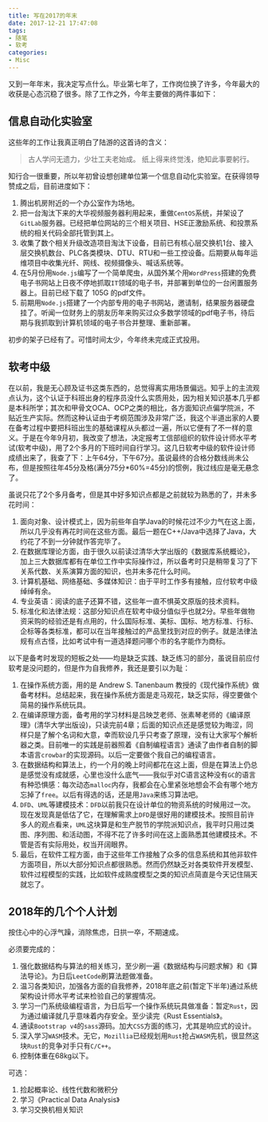 ```yaml
---
title: 写在2017的年末
date: 2017-12-21 17:47:08
tags:
- 随笔
- 软考
categories:
- Misc
---
```


又到一年年末，我决定写点什么。毕业第七年了，工作岗位换了许多，今年最大的收获是心态沉稳了很多。除了工作之外，今年主要做的两件事如下：

## 信息自动化实验室

这些年的工作让我真正明白了陆游的这首诗的含义：
> 古人学问无遗力，少壮工夫老始成。
> 纸上得来终觉浅，绝知此事要躬行。

知行合一很重要，所以年初曾设想创建单位第一个信息自动化实验室。在获得领导赞成之后，目前进度如下：
1. 腾出机房附近的一个办公室作为场地。
2. 把一台淘汰下来的大华视频服务器利用起来，重做`CentOS`系统，并架设了`GitLab`服务器。已经把单位网站的三个相关项目、HSE正激励系统、和投票系统的相关代码全部托管到其上。
3. 收集了数个相关升级改造项目淘汰下设备，目前已有核心层交换机1台、接入层交换机数台、PLC各类模块、DTU、RTU和一些工控设备。后期要从每年运维项目中收集光纤、网线、视频摄像头、喊话系统等。
4. 在5月份用`Node.js`编写了一个简单爬虫，从国外某个用`WordPress`搭建的免费电子书网站上日夜不停地抓取`IT`领域的电子书，并部署到单位的一台闲置服务器上。目前已经下载了 105G 的pdf文件。
5. 前期用`Node.js`搭建了一个内部专用的电子书网站，邀请制，结果服务器硬盘挂了。听闻一位财务上的朋友历年来购买过众多数学领域的pdf电子书，待后期与我抓取到计算机领域的电子书合并整理、重新部署。

初步的架子已经有了。可惜时间太少，今年终未完成正式投用。

## 软考中级

在以前，我是无心顾及证书这类东西的，总觉得离实用场景偏远。知乎上的主流观点认为，这个认证于科班出身的程序员没什么实质用处，因为相关知识基本几乎都是本科所学；其次和甲骨文OCA、OCP之类的相比，各方面知识点偏学院派，不贴近生产实际。然而这种认证由于考纲范围涉及非常广泛，我这个半道出家的人要在备考过程中要把科班出生的基础课程从头都过一遍，所以它便有了不一样的意义。于是在今年9月初，我改变了想法，决定报考工信部组织的软件设计师水平考试(软考中级)，用了2个多月的下班时间自行学习。这几日软考中级的软件设计师成绩出来了，我查了下：上午64分，下午67分。虽说最终的合格分数线尚未公布，但是按照往年45分及格(满分75分*60%=45分)的惯例，我过线应是毫无悬念了。 <!-- more -->

虽说只花了2个多月备考，但是其中好多知识点都是之前就较为熟悉的了，并未多花时间：
1. 面向对象、设计模式上，因为前些年自学Java的时候花过不少力气在这上面，所以几乎没有再花时间在这些方面。最后一题在C++/Java中选择了Java，大约花了不到一分钟就作答完毕了。
2. 在数据库理论方面，由于很久以前读过清华大学出版的《数据库系统概论》，加上三大数据库都有在单位工作中实际操作过，所以备考时只是稍带复习了下关系代数、关系演算方面的知识，也并未多花什么时间。
3. 计算机基础、网络基础、多媒体知识：由于平时工作多有接触，应付软考中级绰绰有余。
4. 专业英语：阅读的底子还算不错，这些年一直不惧英文原版的技术资料。
5. 标准化和法律法规：这部分知识点在软考中级分值似乎也就2分。早些年做物资采购的经验还是有点用的，什么国际标准、美标、国标、地方标准、行标、企标等各类标准，都可以在当年接触过的产品里找到对应的例子。就是法律法规有点古怪，比如考试中有一道选择题问哪个市的名字能作为商标。

以下是备考时发现的短板之处——均是缺乏实践、缺乏练习的部分，虽说目前应付软考是没问题的，但是作为自我修养，我还是要引以为耻：
1. 在操作系统方面，用的是 Andrew S. Tanenbaum 教授的《现代操作系统》做备考材料。总结起来，我在操作系统方面是走马观花，缺乏实际，得空要做个简易的操作系统玩具。
2. 在编译原理方面，备考用的学习材料是吕映芝老师、张素琴老师的《编译原理》(清华大学出版设)，只读完前4章；后面的知识点还是感觉较为晦涩，同样只是了解个名词和大意，幸而软设几乎只考查了原理，没有让大家写个解析器之类。目前唯一的实践是前器照着《自制编程语言》通读了由作者自制的脚本语言`crowbar`的实现源码。以后一定要做个我自己的编程语言。
3. 在数据结构和算法上，约一个月的晚上时间都花在这上面，但是在算法上仍总是感觉没有成就感，心里也没什么底气——我似乎对C语言这种没有`GC`的语言有种恐惧感：每次动态`malloc`内存，我都会在心里紧张地想会不会有哪个地方忘掉了`free`。以后有得选的话，还是用`Java`来练习算法吧。
4. `DFD`、`UML`等建模技术：`DFD`以前我只在设计单位的物资系统的时候用过一次。现在发现真是低估了它，在理解需求上`DFD`是很好用的建模技术。按照目前许多人的观点看来，`UML`这块算是和生产脱节的学院派知识点，我平时只用过类图、序列图、和活动图，不得不花了许多时间在这上面熟悉其他建模技术。不管是否有实际用处，权当开阔眼界。
5. 最后，在软件工程方面，由于这些年工作接触了众多的信息系统和其他非软件方面项目，所以大部分知识点都很熟悉。然而仍然缺乏对各类软件开发模型、软件过程模型的实践，比如软件成熟度模型之类的知识点简直是今天记住隔天就忘了。

## 2018年的几个个人计划

按住心中的心浮气躁，消除焦虑，日拱一卒，不期速成。

必须要完成的：
1. 强化数据结构与算法的相关练习，至少刷一遍《数据结构与问题求解》和《算法导论》。为日后`LeetCode`刷算法题做准备。
2. 温习各类知识，加强各方面的自我修养，2018年底之前(暂定下半年)通过系统架构设计师水平考试来检验自己的掌握情况。
3. 学习一门系统级编程语言，为日后写一个操作系统玩具做准备：暂定`Rust`，因为通过编译就几乎意味着内存安全。至少读完《Rust Essentials》。 
4. 通读`Bootstrap v4`的`sass`源码。加大`CSS`方面的练习，尤其是响应式的设计。
5. 深入学习`WASM`技术。无它，`Mozillia`已经规划用`Rust`抢占`WASM`先机，很显然这块`Rust`的竞争对手只有`C/C++`。
6. 控制体重在68kg以下。

可选：
1. 捡起概率论、线性代数和微积分
2. 学习《Practical Data Analysis》
3. 学习交换机相关知识